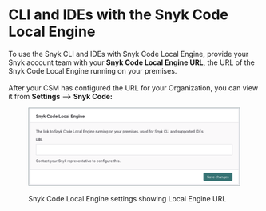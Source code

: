 # CLI and IDEs with the Snyk Code Local Engine

To use the Snyk CLI and IDEs with Snyk Code Local Engine, provide your Snyk account team with your **Snyk Code Local Engine URL**, the URL of the Snyk Code Local Engine running on your premises.\
\
After your CSM has configured the URL for your Organization, you can view it from **Settings** --> **Snyk Code:**

<figure><img src="../../../.gitbook/assets/Snyk Code Local Engine settings showing Local Engine URL (1).png" alt="Snyk Code Local Engine settings showing Local Engine URL"><figcaption><p>Snyk Code Local Engine settings showing Local Engine URL</p></figcaption></figure>
